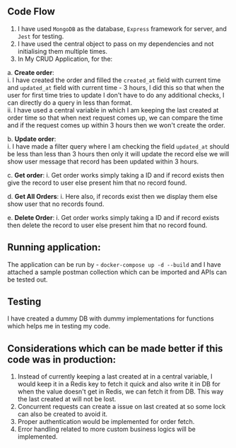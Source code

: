 ## Code Flow

1. I have used ```MongoDB``` as the database, ```Express``` framework for server, and ```Jest``` for testing.   
2. I have used the central object to pass on my dependencies and not initialising them multiple times.   
3. In My CRUD Application, for the:   
   
  a. **Create order**:   
    i. I have created the order and filled the ```created_at``` field with current time and ```updated_at``` field with current time - 3 hours, I did this so that when the user for first time tries to update I don't have to do any additional checks, I can directly do a query in less than format.   
    ii. I have used a central variable in which I am keeping the last created at order time so that when next request comes up, we can compare the time and if the request comes up within 3 hours then we won't create the order.
   
  b. **Update order**:   
    i. I have made a filter query where I am checking the field ```updated_at``` should be less than less than 3 hours then only it will update the record else we will show user message that record has been updated within 3 hours.   
   
  c. **Get order**:
    i. Get order works simply taking a ID and if record exists then give the record to user else present him that no record found.   

  d. **Get All Orders**:
    i. Here also, if records exist then we display them else show user that no records found.   

  e. **Delete Order**:
    i. Get order works simply taking a ID and if record exists then delete the record to user else present him that no record found.  
   
## Running application:
   
The application can be run by - ```docker-compose up -d --build``` and I have attached a sample postman collection which can be imported and APIs can be tested out.
   
## Testing
   
I have created a dummy DB with dummy implementations for functions which helps me in testing my code.

## Considerations which can be made better if this code was in production:

  1. Instead of currently keeping a last created at in a central variable, I would keep it in a Redis key to fetch it quick and also write it in DB for when the value doesn't get in Redis, we can fetch it from DB. This way the last created at will not be lost.
  2. Concurrent requests can create a issue on last created at so some lock can also be created to avoid it.
  3. Proper authentication would be implemented for order fetch.
  4. Error handling related to more custom business logics will be implemented.